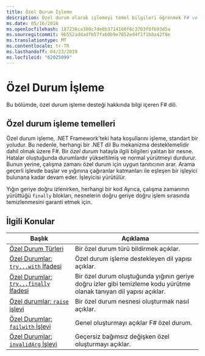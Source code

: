 ```yaml
---
title: Özel Durum İşleme
description: Özel durum olarak işlemeyi temel bilgileri öğrenmek F# ve özel durum ifadeler ve İşlevler işleme bağlantılarını bulabilirsiniz.
ms.date: 05/16/2016
ms.openlocfilehash: 187236ca380c7de0b3714160f6c3703f8fb93d5a
ms.sourcegitcommit: 9b552addadfb57fab0b9e7852ed4f1f1b8a42f8e
ms.translationtype: MT
ms.contentlocale: tr-TR
ms.lasthandoff: 04/23/2019
ms.locfileid: "62025099"
---
```

# <a name="exception-handling"></a>Özel Durum İşleme

Bu bölümde, özel durum işleme desteği hakkında bilgi içeren F# dili.

## <a name="exception-handling-basics"></a>Özel durum işleme temelleri
Özel durum işleme, .NET Framework'teki hata koşullarını işleme, standart bir yoludur. Bu nedenle, herhangi bir .NET dil Bu mekanizma desteklemelidir dahil olmak üzere F#. Bir *özel durum* hatayla ilgili bilgileri yalıtan bir nesne. Hatalar oluştuğunda durumlardır yükseltilmiş ve normal yürütmeyi durdurur. Bunun yerine, çalışma zamanı özel durum için uygun tanıtıcının arar. Arama geçerli işlevde başlar ve yığınına çağıranlar katmanları ile eşleşen bir işleyici bulunana kadar devam eder. İşleyicisi yürütülür.

Yığın geriye doğru izlenirken, herhangi bir kod Ayrıca, çalışma zamanının yürüttüğü `finally` blokları, nesnelerin doğru geriye doğru işlem sırasında temizlenmesini garanti etmek için.

## <a name="related-topics"></a>İlgili Konular

|Başlık|Açıklama|
|-----|-----------|
|[Özel Durum Türleri](exception-types.md)|Bir özel durum türü bildirmek açıklar.|
|[Özel Durumlar: `try...with` İfadesi](the-try-with-expression.md)|Özel durum işleme destekleyen dil yapısı açıklar.|
|[Özel Durumlar: `try...finally` İfadesi](the-try-finally-expression.md)|Bir özel durum oluştuğunda yığının geriye doğru izler gibi temizleme kodu yürütme olanak tanıyan dil yapısı açıklar.|
|[Özel durumlar: `raise` işlevi](the-raise-Function.md)|Bir özel durum nesnesi oluşturmak nasıl açıklar.|
|[Özel Durumlar: `failwith` İşlevi](the-failwith-function.md)|Genel oluşturmayı açıklar F# özel durum.|
|[Özel Durumlar: `invalidArg` İşlevi](the-invalidArg-function.md)|Geçersiz bağımsız değişken özel oluşturmayı açıklar.|